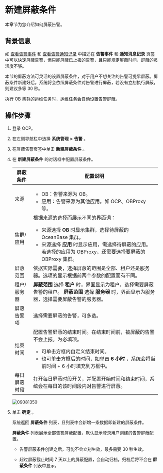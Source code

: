 新建屏蔽条件
===========================

本章节为您介绍如何屏蔽告警。

背景信息
-------------------------

如 [查看告警事件](../900.use-alert-management/1200.view-alert-events.md) 和 [查看告警通知记录](../900.use-alert-management/1300.view-alert-notification-records.md) 中描述在 **告警事件** 和 **通知消息记录** 页签中可以快速屏蔽告警，但只能屏蔽已上报的告警，且只能规定屏蔽时间，屏蔽的灵活度不够。

本节的屏蔽方法可灵活的设置屏蔽条件，对于用户不想关注的告警可提早屏蔽。屏蔽条件新建好后，系统将会依照屏蔽条件对告警进行屏蔽，若没有立刻执行屏蔽，则建议多等 30 秒。

执行 OB 集群的运维任务时，运维任务会自动设置告警屏蔽。

操作步骤
-------------------------

1. 登录 OCP。



2. 在左侧导航栏中选择 **系统管理** **\>** **告警** 。



3. 在屏蔽告警页签中单击 **新建屏蔽条件** 。



4. 在 **新建屏蔽条件** 的对话框中配置屏蔽条件。



   |  屏蔽条件  |                                                                                                                  配置说明                                                                                                                  |
   |--------|----------------------------------------------------------------------------------------------------------------------------------------------------------------------------------------------------------------------------------------|
   | 来源     | <ul><li> OB：告警来源为 OB。   </li><li> 应用：告警来源为其他应用，如 OCP、OBProxy 等。</li></ul>                                                                                                    |
   | 集群/应用  | 根据来源的选择而展示不同的界面词： <ul><li> 来源选择 **OB** 时显示集群，选择待屏蔽的 OceanBase 集群。   </li><li> 来源选择 **应用** 时显示应用，需选择待屏蔽的应用。若选择的应用为 OBProxy，还需要选择要屏蔽的 OBProxy 集群。</li></ul>    |
   | 屏蔽范围   | 依据实际需要，选择屏蔽的范围是全部、租户还是服务器。选项的显示根据前两个参数的配置而有不同。                                                                                                                                                                                         |
   | 租户/服务器 | **屏蔽范围** 选择 **租户** 时，界面显示为租户，选择需要屏蔽告警的租户。 **屏蔽范围** 选择 **服务器** 时，界面显示为服务器，选择需要屏蔽告警的服务器。                                                                                                                                 |
   | 屏蔽告警项  | 选择需要屏蔽的告警，可多选。                                                                                                                                                                                                                         |
   | 结束时间   | 配置告警屏蔽的结束时间。在结束时间前，被屏蔽的告警不会上报。为必填项。 <ul><li> 可单击方框内自定义结束时间。  </li><li> 也可单击方框后的时间，如单击 **6 小时** ，系统会将当前时间 + 6 小时填充到方框中。</li></ul>                            |
   | 每日屏蔽时段 | 打开每日屏蔽时段开关，并配置开始时间和结束时间，系统会在每日的该时间段内对告警进行屏蔽。                                                                                                                                                                                           |



   ![09081350](https://help-static-aliyun-doc.aliyuncs.com/assets/img/zh-CN/5997381361/p324598.png)





<!-- -->

5. 单击 **确定** 。

   系统返回 **屏蔽条件** 列表，且列表中会新增一条数据即新建的屏蔽条件。

   **屏蔽条件** 列表展示全部告警屏蔽配置，默认显示登录用户创建的告警屏蔽配置。


   * 告警屏蔽条件创建之后，可能不会立刻生效，最多需要 30 秒生效。



   * 超过屏蔽截止时间 7 天以上的屏蔽配置，会自动归档，归档后将不会在 **屏蔽条件** 列表中显示。







